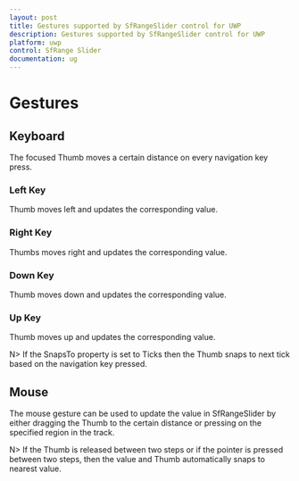 ```yaml
---
layout: post
title: Gestures supported by SfRangeSlider control for UWP
description: Gestures supported by SfRangeSlider control for UWP  
platform: uwp
control: SfRange Slider 
documentation: ug
---
```


# Gestures  

## Keyboard 

The focused Thumb moves a certain distance on every navigation key press.  

### Left Key    

Thumb moves left and updates the corresponding value.  

### Right Key 

Thumbs moves right and updates the corresponding value.  

### Down Key 

Thumb moves down and updates the corresponding value.  

### Up Key 

Thumb moves up and updates the corresponding value.  

N>  If the SnapsTo property is set to Ticks then the Thumb snaps to next tick based on the navigation key pressed. 

## Mouse  

The mouse gesture can be used to update the value in SfRangeSlider by either dragging the Thumb to the certain distance or pressing on the specified region in the track.  


N>  If the Thumb is released between two steps or if the pointer is pressed between two steps, then the value and Thumb automatically snaps to nearest value.  







